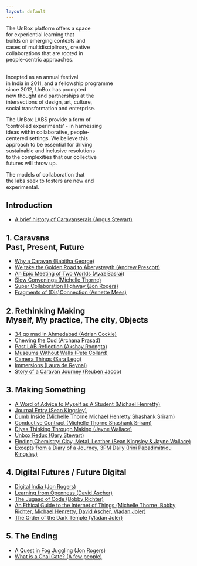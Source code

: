 ```yaml
---
layout: default
---
```


The UnBox platform offers a space
<br/>for experiential learning that
<br/>builds on emerging contexts and
<br/>cases of multidisciplinary, creative
<br/>collaborations that are rooted in
<br/>people-centric approaches.

<br/>Incepted as an annual festival
<br/>in India in 2011, and a fellowship programme
<br/>since 2012, UnBox has prompted
<br/>new thought and partnerships at the
<br/>intersections of design, art, culture,
<br/>social transformation and enterprise.

The UnBox LABS provide a form of
<br/>‘controlled experiments’ - in harnessing
<br/>ideas within collaborative, people-
<br/>centered settings. We believe this
<br/>approach to be essential for driving
<br/>sustainable and inclusive resolutions
<br/>to the complexities that our collective
<br/>futures will throw up.

The models of collaboration that
<br/>the labs seek to fosters are new and
<br/>experimental.

## Introduction

* [A brief history of Caravanserais (Angus Stewart)](01.html)

## 1. Caravans<br />Past, Present, Future

* [Why a Caravan (Babitha George)](1_01.html)
* [We take the Golden Road to Aberystwyth (Andrew Prescott)](1_02.html)
* [An Epic Meeting of Two Worlds (Ayaz Basrai)](1_03.html)
* [Slow Convenings (Michelle Thorne)](1_04.html)
* [Super Collaboration Highway (Jon Rogers)](1_05.html)
* [Fragments of (Dis)Connection (Annette Mees)](1_06.html)

## 2. Rethinking Making<br />Myself, My practice, The city, Objects

* [34 go mad in Ahmedabad (Adrian Cockle)](2_01.html)
* [Chewing the Cud (Archana Prasad)](2_02.html)
* [Post LAB Reflection (Akshay Roongta)](2_03.html)
* [Museums Without Walls (Pete Collard)](2_04.html)
* [Camera Things (Sara Legg)](2_05.html)
* [Immersions (Laura de Reynal)](2_06.hmtl)
* [Story of a Caravan Journey (Reuben Jacob)](2_07.html)

## 3. Making Something

* [A Word of Advice to Myself as A Student (Michael Henretty)](3_01.html)
* [Journal Entry (Sean Kingsley)](3_02.html)
* [Dumb Inside (Michelle Thorne Michael Henretty Shashank Sriram)](3_03.html)
* [Conductive Contract (Michelle Thorne Shashank Sriram)](3_04.html)
* [Diyas Thinking Through Making (Jayne Wallace)](3_05.html)
* [Unbox Redux (Gary Stewart)](3_06.html)
* [Finding Chemistry: Clay, Metal, Leather (Sean Kingsley & Jayne Wallace)](3_07.html)
* [Excepts from a Diary of a Journey, 3PM Daily (Irini Papadimitriou Kingsley)](3.08.html)


## 4. Digital Futures / Future Digital

* [Digital India (Jon Rogers)](4_01.html)
* [Learning from Openness (David Ascher)](4_02.html)
* [The Jugaad of Code (Bobby Richter)](4_03.html)
* [An Ethical Guide to the Internet of Things (Michelle Thorne, Bobby Richter, Michael Henretty, David Ascher, Vladan Joler)](4_04.html)
* [The Order of the Dark Temple (Vladan Joler)](4_05.html)

## 5. The Ending

* [A Quest in Fog Juggling (Jon Rogers)](5_01.html)
* [What is a Chai Gate? (A few people)](5_02.html)